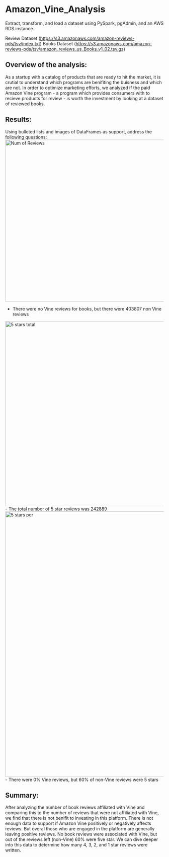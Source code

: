 # Amazon_Vine_Analysis

Extract, transform, and load a dataset using PySpark, pgAdmin, and an AWS RDS instance.

Review Dataset (https://s3.amazonaws.com/amazon-reviews-pds/tsv/index.txt)
Books Dataset (https://s3.amazonaws.com/amazon-reviews-pds/tsv/amazon_reviews_us_Books_v1_02.tsv.gz)


## Overview of the analysis: 

As a startup with a catalog of products that are ready to hit the market, it is crutial to understand which programs are benifiting the buisness and which are not. In order to optimize marketing efforts, we analyzed if the paid Amazon Vine program - a program which provides consumers with to recieve products for review - is worth the investment by looking at a dataset of reviewed books.


## Results: 

Using bulleted lists and images of DataFrames as support, address the following questions:
<img width="515" alt="Num  of Reviews" src="https://user-images.githubusercontent.com/89358080/150485246-45301c73-e524-48f5-83e2-a34e67374e6c.png">
- There were no Vine reviews for books, but there were 403807 non Vine reviews

<img width="588" alt="5 stars total" src="https://user-images.githubusercontent.com/89358080/150485410-258aeafa-05c9-4ce8-9205-c6ae6d0df284.png">
- The total number of 5 star reviews was 242889

<img width="844" alt="5 stars per" src="https://user-images.githubusercontent.com/89358080/150485655-cd4495ea-0d57-4940-8674-ea9b15cd4f89.png">
- There were 0% Vine reviews, but 60% of non-Vine reviews were 5 stars

## Summary: 

After analyzing the number of book reviews affiliated with Vine and comparing this to the number of reviews that were not affiliated with Vine, we find that there is not benifit to investing in this platform. There is not enough data to support if Amazon Vine positively or negatively affects reviews. But overal those who are engaged in the platform are generally leaving positive reviews. No book reviews were associated with Vine, but out of the reviews left (non-Vine) 60% were five star. We can dive deeper into this data to determine how many 4, 3, 2, and 1 star reviews were written.
